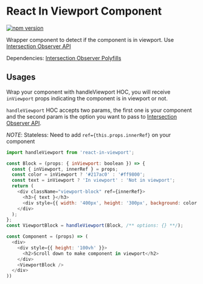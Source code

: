 # React In Viewport Component
[![npm version](https://badge.fury.io/js/react-aspect-ratio.svg)](http://badge.fury.io/js/react-in-viewport)

Wrapper component to detect if the component is in viewport.
Use [Intersection Observer API](https://developer.mozilla.org/en-US/docs/Web/API/Intersection_Observer_API)

Dependencies: [Intersection Observer Polyfills](https://www.npmjs.com/package/intersection-observer)


## Usages

Wrap your component with handleViewport HOC, you will receive `inViewport` props indicating the component is in viewport or not.

`handleViewport` HOC accepts two params, the first one is your component and the second param is the option you want to pass to [Intersection Observer API](https://developer.mozilla.org/en-US/docs/Web/API/Intersection_Observer_API).


*NOTE*: Stateless: Need to add `ref={this.props.innerRef}` on your component

```javascript
import handleViewport from 'react-in-viewport';

const Block = (props: { inViewport: boolean }) => {
  const { inViewport, innerRef } = props;
  const color = inViewport ? '#217ac0' : '#ff9800';
  const text = inViewport ? 'In viewport' : 'Not in viewport';
  return (
    <div className="viewport-block" ref={innerRef}>
      <h3>{ text }</h3>
      <div style={{ width: '400px', height: '300px', background: color }} />
    </div>
  );
};
const ViewportBlock = handleViewport(Block, /** options: {} **/);

const Component = (props) => (
  <div>
    <div style={{ height: '100vh' }}>
      <h2>Scroll down to make component in viewport</h2>
    </div>
    <ViewportBlock />
  </div>
))
```

